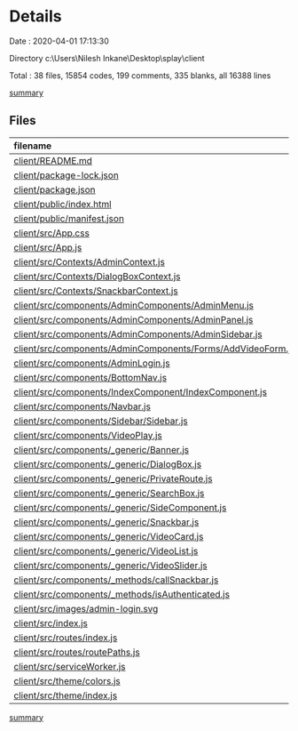 # Details

Date : 2020-04-01 17:13:30

Directory c:\Users\Nilesh Inkane\Desktop\splay\client

Total : 38 files,  15854 codes, 199 comments, 335 blanks, all 16388 lines

[summary](results.md)

## Files
| filename | language | code | comment | blank | total |
| :--- | :--- | ---: | ---: | ---: | ---: |
| [client/README.md](/client/README.md) | Markdown | 37 | 0 | 32 | 69 |
| [client/package-lock.json](/client/package-lock.json) | JSON | 13,847 | 0 | 1 | 13,848 |
| [client/package.json](/client/package.json) | JSON | 38 | 0 | 0 | 38 |
| [client/public/index.html](/client/public/index.html) | HTML | 20 | 23 | 1 | 44 |
| [client/public/manifest.json](/client/public/manifest.json) | JSON | 8 | 0 | 0 | 8 |
| [client/src/App.css](/client/src/App.css) | CSS | 46 | 28 | 13 | 87 |
| [client/src/App.js](/client/src/App.js) | JavaScript | 35 | 0 | 11 | 46 |
| [client/src/Contexts/AdminContext.js](/client/src/Contexts/AdminContext.js) | JavaScript | 2 | 0 | 1 | 3 |
| [client/src/Contexts/DialogBoxContext.js](/client/src/Contexts/DialogBoxContext.js) | JavaScript | 2 | 0 | 1 | 3 |
| [client/src/Contexts/SnackbarContext.js](/client/src/Contexts/SnackbarContext.js) | JavaScript | 6 | 0 | 1 | 7 |
| [client/src/components/AdminComponents/AdminMenu.js](/client/src/components/AdminComponents/AdminMenu.js) | JavaScript | 115 | 1 | 14 | 130 |
| [client/src/components/AdminComponents/AdminPanel.js](/client/src/components/AdminComponents/AdminPanel.js) | JavaScript | 27 | 8 | 18 | 53 |
| [client/src/components/AdminComponents/AdminSidebar.js](/client/src/components/AdminComponents/AdminSidebar.js) | JavaScript | 38 | 18 | 5 | 61 |
| [client/src/components/AdminComponents/Forms/AddVideoForm.js](/client/src/components/AdminComponents/Forms/AddVideoForm.js) | JavaScript | 264 | 48 | 36 | 348 |
| [client/src/components/AdminLogin.js](/client/src/components/AdminLogin.js) | JavaScript | 180 | 3 | 26 | 209 |
| [client/src/components/BottomNav.js](/client/src/components/BottomNav.js) | JavaScript | 36 | 1 | 6 | 43 |
| [client/src/components/IndexComponent/IndexComponent.js](/client/src/components/IndexComponent/IndexComponent.js) | JavaScript | 126 | 5 | 16 | 147 |
| [client/src/components/Navbar.js](/client/src/components/Navbar.js) | JavaScript | 91 | 0 | 12 | 103 |
| [client/src/components/Sidebar/Sidebar.js](/client/src/components/Sidebar/Sidebar.js) | JavaScript | 101 | 0 | 11 | 112 |
| [client/src/components/VideoPlay.js](/client/src/components/VideoPlay.js) | JavaScript | 30 | 0 | 9 | 39 |
| [client/src/components/_generic/Banner.js](/client/src/components/_generic/Banner.js) | JavaScript | 41 | 1 | 9 | 51 |
| [client/src/components/_generic/DialogBox.js](/client/src/components/_generic/DialogBox.js) | JavaScript | 41 | 0 | 4 | 45 |
| [client/src/components/_generic/PrivateRoute.js](/client/src/components/_generic/PrivateRoute.js) | JavaScript | 19 | 0 | 4 | 23 |
| [client/src/components/_generic/SearchBox.js](/client/src/components/_generic/SearchBox.js) | JavaScript | 58 | 0 | 6 | 64 |
| [client/src/components/_generic/SideComponent.js](/client/src/components/_generic/SideComponent.js) | JavaScript | 22 | 1 | 7 | 30 |
| [client/src/components/_generic/Snackbar.js](/client/src/components/_generic/Snackbar.js) | JavaScript | 37 | 3 | 8 | 48 |
| [client/src/components/_generic/VideoCard.js](/client/src/components/_generic/VideoCard.js) | JavaScript | 61 | 0 | 6 | 67 |
| [client/src/components/_generic/VideoList.js](/client/src/components/_generic/VideoList.js) | JavaScript | 204 | 1 | 27 | 232 |
| [client/src/components/_generic/VideoSlider.js](/client/src/components/_generic/VideoSlider.js) | JavaScript | 48 | 14 | 9 | 71 |
| [client/src/components/_methods/callSnackbar.js](/client/src/components/_methods/callSnackbar.js) | JavaScript | 5 | 0 | 3 | 8 |
| [client/src/components/_methods/isAuthenticated.js](/client/src/components/_methods/isAuthenticated.js) | JavaScript | 12 | 0 | 0 | 12 |
| [client/src/images/admin-login.svg](/client/src/images/admin-login.svg) | XML | 1 | 0 | 0 | 1 |
| [client/src/index.js](/client/src/index.js) | JavaScript | 12 | 0 | 5 | 17 |
| [client/src/routes/index.js](/client/src/routes/index.js) | JavaScript | 43 | 3 | 12 | 58 |
| [client/src/routes/routePaths.js](/client/src/routes/routePaths.js) | JavaScript | 5 | 1 | 3 | 9 |
| [client/src/serviceWorker.js](/client/src/serviceWorker.js) | JavaScript | 92 | 31 | 13 | 136 |
| [client/src/theme/colors.js](/client/src/theme/colors.js) | JavaScript | 12 | 0 | 1 | 13 |
| [client/src/theme/index.js](/client/src/theme/index.js) | JavaScript | 92 | 9 | 4 | 105 |

[summary](results.md)